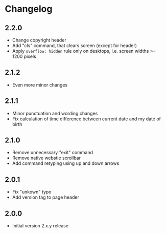 # Changelog

## 2.2.0

- Change copyright header
- Add "cls" command, that clears screen (except for header)
- Apply `overflow: hidden` rule only on desktops, i.e. screen widths >= 1200 pixels

## 2.1.2

- Even more minor changes

## 2.1.1

- Minor punctuation and wording changes
- Fix calculation of time difference between current date and my date of birth

## 2.1.0

- Remove unnecessary "exit" command
- Remove native webstie scrollbar
- Add command retyping using up and down arrows

## 2.0.1

- Fix "unkown" typo
- Add version tag to page header

## 2.0.0

- Initial version 2.x.y release

